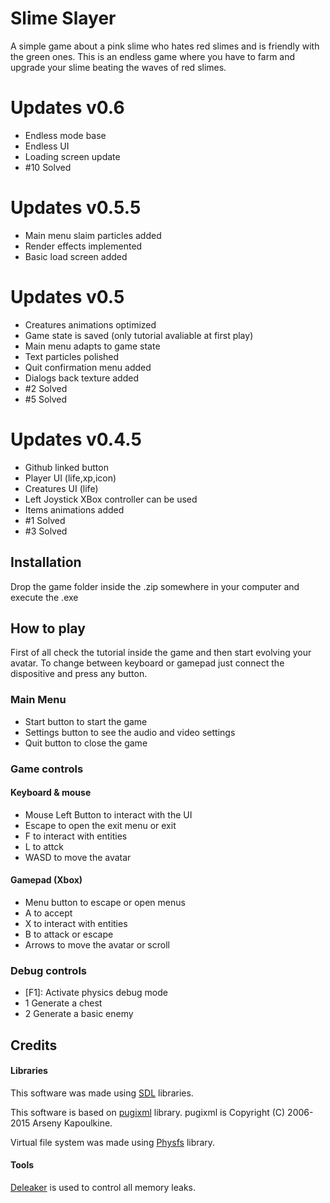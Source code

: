 # Slime Slayer
A simple game about a pink slime who hates red slimes and is friendly with the green ones.
This is an endless game where you have to farm and upgrade your slime beating the waves of red slimes.

# Updates v0.6
- Endless mode base
- Endless UI
- Loading screen update
- #10 Solved

# Updates v0.5.5
- Main menu slaim particles added
- Render effects implemented
- Basic load screen added

# Updates v0.5
- Creatures animations optimized
- Game state is saved (only tutorial avaliable at first play)
- Main menu adapts to game state
- Text particles polished
- Quit confirmation menu added
- Dialogs back texture added
- #2 Solved
- #5 Solved

# Updates v0.4.5
- Github linked button
- Player UI (life,xp,icon)
- Creatures UI (life)
- Left Joystick XBox controller can be used 
- Items animations added
- #1 Solved
- #3 Solved

## Installation
Drop the game folder inside the .zip somewhere in your computer and execute the .exe

## How to play
First of all check the tutorial inside the game and then start evolving your avatar.
To change between keyboard or gamepad just connect the dispositive and press any button.

### Main Menu
* Start button to start the game
* Settings button to see the audio and video settings
* Quit button to close the game

### Game controls

#### Keyboard & mouse
* Mouse Left Button to interact with the UI
* Escape to open the exit menu or exit
* F to interact with entities
* L to attck
* WASD to move the avatar

#### Gamepad (Xbox)
* Menu button to escape or open menus
* A to accept
* X to interact with entities
* B to attack or escape
* Arrows to move the avatar or scroll

### Debug controls

* [F1]: Activate physics debug mode
* 1 Generate a chest
* 2 Generate a basic enemy

## Credits

#### Libraries
This software was made using [SDL](https://www.libsdl.org/) libraries.   

This software is based on [pugixml](http://pugixml.org) library.
pugixml is Copyright (C) 2006-2015 Arseny Kapoulkine. 

Virtual file system was made using [Physfs](https://icculus.org/physfs/) library. 

#### Tools
[Deleaker](http://www.deleaker.com/) is used to control all memory leaks.